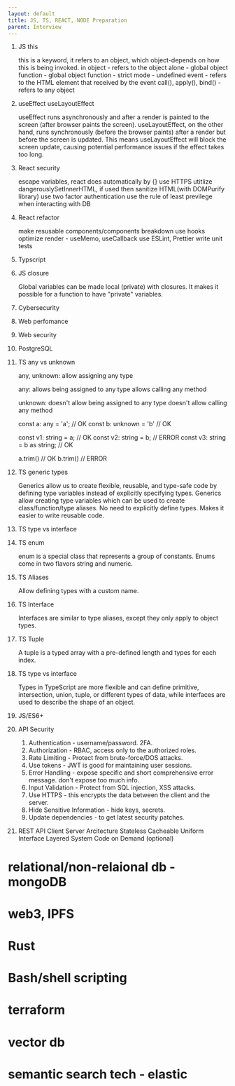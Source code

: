 ```yaml
---
layout: default
title: JS, TS, REACT, NODE Preparation
parent: Interview
---
```


1. JS this

   this is a keyword, it refers to an object, which object-depends on how this is being invoked.
   in object - refers to the object
   alone - global object
   function - global object
   function - strict mode - undefined
   event - refers to the HTML element that received by the event
   call(), apply(), bind() - refers to any object

2. useEffect useLayoutEffect

   useEffect runs asynchronously and after a render is painted to the screen (after browser paints the screen). useLayoutEffect, on the other hand, runs synchronously (before the browser paints) after a render but before the screen is updated. This means useLayoutEffect will block the screen update, causing potential performance issues if the effect takes too long.

3. React security

   escape variables, react does automatically by {}
   use HTTPS
   utitlize dangerouslySetInnerHTML, if used then sanitize HTML(with DOMPurify library)
   use two factor authentication
   use the rule of least previlege when interacting with DB

4. React refactor

   make resusable components/components breakdown
   use hooks
   optimize render - useMemo, useCallback
   use ESLint, Prettier
   write unit tests

5. Typscript
6. JS closure

   Global variables can be made local (private) with closures. It makes it possible for a function to have "private" variables.

7. Cybersecurity
8. Web perfomance
9. Web security
10. PostgreSQL
11. TS any vs unknown

    any, unknown:
    allow assigning any type

    any:
    allows being assigned to any type
    allows calling any method

    unknown:
    doesn't allow being assigned to any type
    doesn't allow calling any method

    const a: any = 'a'; // OK
    const b: unknown = 'b' // OK

    const v1: string = a; // OK
    const v2: string = b; // ERROR
    const v3: string = b as string; // OK

    a.trim() // OK
    b.trim() // ERROR

12. TS generic types

    Generics allow us to create flexible, reusable, and type-safe code by defining type variables instead of explicitly specifying types.
    Generics allow creating type variables which can be used to create class/function/type aliases.
    No need to explicitly define types.
    Makes it easier to write reusable code.

13. TS type vs interface
14. TS enum

    enum is a special class that represents a group of constants.
    Enums come in two flavors string and numeric.

15. TS Aliases

    Allow defining types with a custom name.

16. TS Interface

    Interfaces are similar to type aliases, except they only apply to object types.

17. TS Tuple

    A tuple is a typed array with a pre-defined length and types for each index.

18. TS type vs interface

    Types in TypeScript are more flexible and can define primitive, intersection, union, tuple, or different types of data, while interfaces are used to describe the shape of an object.

19. JS/ES6+

20. API Security

    1. Authentication - username/password. 2FA.
    2. Authorization - RBAC, access only to the authorized roles.
    3. Rate Limiting - Protect from brute-force/DOS attacks.
    4. Use tokens - JWT is good for maintaining user sessions.
    5. Error Handling - expose specific and short comprehensive error message. don't expose too much info.
    6. Input Validation - Protect from SQL injection, XSS attacks.
    7. Use HTTPS - this encrypts the data between the client and the server.
    8. Hide Sensitive Information - hide keys, secrets.
    9. Update dependencies - to get latest security patches.

21. REST API
    Client Server Arcitecture
    Stateless
    Cacheable
    Uniform Interface
    Layered System
    Code on Demand (optional)

# relational/non-relaional db - mongoDB

# web3, IPFS

# Rust

# Bash/shell scripting

# terraform

# vector db

# semantic search tech - elastic
